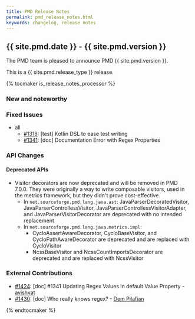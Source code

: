```yaml
---
title: PMD Release Notes
permalink: pmd_release_notes.html
keywords: changelog, release notes
---
```


## {{ site.pmd.date }} - {{ site.pmd.version }}

The PMD team is pleased to announce PMD {{ site.pmd.version }}.

This is a {{ site.pmd.release_type }} release.

{% tocmaker is_release_notes_processor %}

### New and noteworthy

### Fixed Issues

*   all
    *   [#1318](https://github.com/pmd/pmd/issues/1318): \[test] Kotlin DSL to ease test writing
    *   [#1341](https://github.com/pmd/pmd/issues/1341): \[doc] Documentation Error with Regex Properties

### API Changes

#### Deprecated APIs

* Visitor decorators are now deprecated and will be removed in PMD 7.0.0. They were originally a way to write
  composable visitors, used in the metrics framework, but they didn't prove cost-effective.
  * In `net.sourceforge.pmd.lang.java.ast`: JavaParserDecoratedVisitor, JavaParserControllessVisitor,
    JavaParserControllessVisitorAdapter, and JavaParserVisitorDecorator are deprecated with no intended replacement
  * In `net.sourceforge.pmd.lang.java.metrics.impl`:
    * CycloAssertAwareDecorator, CycloBaseVisitor, and CycloPathAwareDecorator are deprecated and are replaced with CycloVisitor
    * NcssBaseVisitor and NcssCountImportsDecorator are deprecated and are replaced with NcssVisitor


### External Contributions

*   [#1424](https://github.com/pmd/pmd/pull/1424): \[doc] #1341 Updating Regex Values in default Value Property - [avishvat](https://github.com/vishva007)
*   [#1430](https://github.com/pmd/pmd/pull/1430): \[doc] Who really knows regex? - [Dem Pilafian](https://github.com/dpilafian)

{% endtocmaker %}

